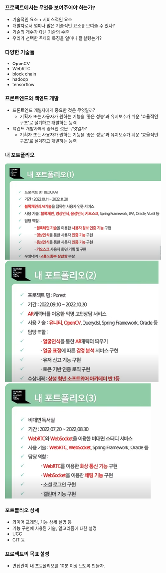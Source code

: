 ### 프로젝트에서는 무엇을 보여주어야 하는가?
- 기술적인 요소 + 서비스적인 요소
- 개발자로서 얼마나 많은 기술적인 요소를 보여줄 수 있나?
- 기술의 개수가 아닌 기술의 수준
- 우리가 선택한 주제의 특징을 얼마나 잘 살렸는가?

### 다양한 기술들
- OpenCV
- WebRTC
- block chain
- hadoop
- tensorflow

### 프론트엔드와 백엔드 개발
- 프론트엔드 개발자에게 중요한 것은 무엇일까?
  - 기획자 또는 사용자가 원하는 기능을 '좋은 성능'과 유지보수가 쉬운 '효율적인 구조'로 설계하고 개발하는 능력
- 백엔드 개발자에게 중요한 것은 무엇일까?
  - 기획자 또는 사용자가 원하는 기능을 '좋은 성능'과 유지보수가 쉬운 '효율적인 구조'로 설계하고 개발하는 능력

### 내 포트폴리오
![](2023-10-10-09-23-59.png)
![](2023-10-10-09-24-27.png)
![](2023-10-10-09-25-03.png)


### 포트폴리오 상세
- 와이어 프레임, 기능 상세 설명 등
- 기능 구현에 사용된 기술, 알고리즘에 대한 설명
- UCC
- GIT 등

### 프로젝트의 목표 설정
- 면접관이 내 포트폴리오를 10분 이상 보도록 만들자.  

